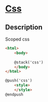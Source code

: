 # [Css](readme.md)

## Description

Scoped css

```html
<html>
    <body>
    
    @stack('css')
    </body>
</html>
```

```html
@push('css')
    <style>
    </style>
@endpush
```
